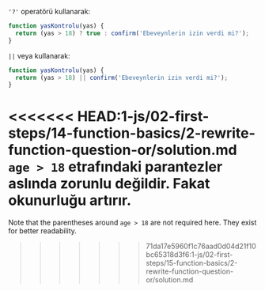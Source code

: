 `'?'` operatörü kullanarak:

```js
function yasKontrolu(yas) {
  return (yas > 18) ? true : confirm('Ebeveynlerin izin verdi mi?');
}
```

`||` veya kullanarak:

```js
function yasKontrolu(yas) {
  return (yas > 18) || confirm('Ebeveynlerin izin verdi mi?');
}
```

<<<<<<< HEAD:1-js/02-first-steps/14-function-basics/2-rewrite-function-question-or/solution.md
`age > 18` etrafındaki parantezler aslında zorunlu değildir. Fakat okunurluğu artırır.
=======
Note that the parentheses around `age > 18` are not required here. They exist for better readability.
>>>>>>> 71da17e5960f1c76aad0d04d21f10bc65318d3f6:1-js/02-first-steps/15-function-basics/2-rewrite-function-question-or/solution.md
